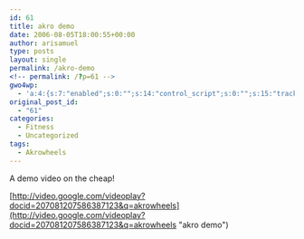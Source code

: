 ```yaml
---
id: 61
title: akro demo
date: 2006-08-05T18:00:55+00:00
author: arisamuel
type: posts
layout: single
permalink: /akro-demo
<!-- permalink: /?p=61 -->
gwo4wp:
  - 'a:4:{s:7:"enabled";s:0:"";s:14:"control_script";s:0:"";s:15:"tracking_script";s:0:"";s:17:"conversion_script";s:0:"";}'
original_post_id:
  - "61"
categories:
  - Fitness
  - Uncategorized
tags:
  - Akrowheels
---
```

A demo video on the cheap!
  
[http://video.google.com/videoplay?docid=207081207586387123&q=akrowheels](http://video.google.com/videoplay?docid=207081207586387123&q=akrowheels "akro demo")